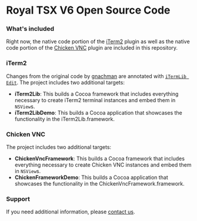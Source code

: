 # Royal TSX V6 Open Source Code

### What's included
Right now, the native code portion of the [iTerm2](https://github.com/gnachman/iTerm2) plugin as well as the native code portion of the [Chicken VNC](https://sourceforge.net/projects/cotvnc/) plugin are included in this repository.

### iTerm2
Changes from the original code by [gnachman](https://github.com/gnachman) are annotated with [`iTermLib Edit`](https://github.com/royalapplications/royaltsx-v6-oss/search?q=iTermLib+Edit&unscoped_q=iTermLib+Edit). The project includes two additional targets:
* **iTerm2Lib**: This builds a Cocoa framework that includes everything necessary to create iTerm2 terminal instances and embed them in `NSView`s.
* **iTerm2LibDemo**: This builds a Cocoa application that showcases the functionality in the iTerm2Lib.framework.

### Chicken VNC
The project includes two additional targets:
* **ChickenVncFramework**: This builds a Cocoa framework that includes everything necessary to create Chicken VNC instances and embed them in `NSView`s.
* **ChickenFrameworkDemo**: This builds a Cocoa application that showcases the functionality in the ChickenVncFramework.framework.

### Support
If you need additional information, please [contact us](https://royalapps.com/go/support).

